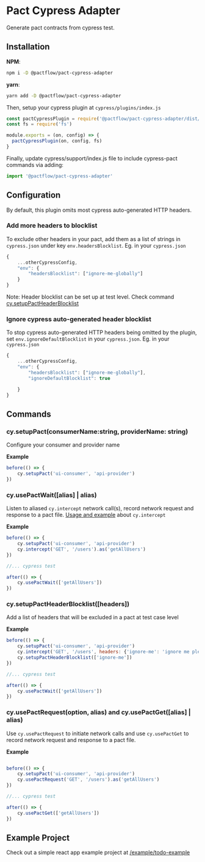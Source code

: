 # Pact Cypress Adapter
Generate pact contracts from cypress test.

## Installation
**NPM**:
```bash
npm i -D @pactflow/pact-cypress-adapter
```

**yarn**:
```bash
yarn add -D @pactflow/pact-cypress-adapter
```

Then, setup your cypress plugin at `cypress/plugins/index.js`

```js
const pactCypressPlugin = require('@pactflow/pact-cypress-adapter/dist/plugin')
const fs = require('fs')

module.exports = (on, config) => {
  pactCypressPlugin(on, config, fs)
}
```

Finally, update cypress/support/index.js file to include cypress-pact commands via adding:
```js
import '@pactflow/pact-cypress-adapter'
```

## Configuration
By default, this plugin omits most cypress auto-generated HTTP headers. 
### Add more headers to blocklist
To exclude other headers in your pact, add them as a list of strings in `cypress.json` under key `env.headersBlocklist`. Eg. in your `cypress.json`
```js
{
    ...otherCypressConfig,
    "env": {
        "headersBlocklist": ["ignore-me-globally"]
    }
}
```

Note: Header blocklist can be set up at test level. Check command [cy.setupPactHeaderBlocklist](/#cy.setupPactHeaderBlocklist([headers]))

### Ignore cypress auto-generated header blocklist
To stop cypress auto-generated HTTP headers being omitted by the plugin,  set `env.ignoreDefaultBlocklist` in your `cypress.json`. Eg. in your `cypress.json`
```js
{
    ...otherCypressConfig,
    "env": {
        "headersBlocklist": ["ignore-me-globally"],
        "ignoreDefaultBlocklist": true

    }
}
```

## Commands 
### cy.setupPact(consumerName:string, providerName: string)
Configure your consumer and provider name

**Example**
```js
before(() => {
    cy.setupPact('ui-consumer', 'api-provider')
})
```
### cy.usePactWait([alias] | alias)
Listen to aliased `cy.intercept` network call(s), record network request and response to a pact file.
[Usage and example](https://docs.cypress.io/api/commands/intercept) about `cy.intercept`

**Example**
```js
before(() => {
    cy.setupPact('ui-consumer', 'api-provider')
    cy.intercept('GET', '/users').as('getAllUsers')
})

//... cypress test

after(() => {
    cy.usePactWait(['getAllUsers'])
})

```

### cy.setupPactHeaderBlocklist([headers])
Add a list of headers that will be excluded in a pact at test case level

**Example**
```js
before(() => {
    cy.setupPact('ui-consumer', 'api-provider')
    cy.intercept('GET', '/users', headers: {'ignore-me': 'ignore me please'}).as('getAllUsers')
    cy.setupPactHeaderBlocklist(['ignore-me'])
})

//... cypress test

after(() => {
    cy.usePactWait(['getAllUsers'])
})
```

### cy.usePactRequest(option, alias) and cy.usePactGet([alias] | alias)
Use `cy.usePactRequest` to initiate network calls and use `cy.usePactGet` to record network request and response to a pact file.

**Example**
```js

before(() => {
    cy.setupPact('ui-consumer', 'api-provider')
    cy.usePactRequest('GET', '/users').as('getAllUsers')
})

//... cypress test

after(() => {
    cy.usePactGet(['getAllUsers'])
})

```

## Example Project
Check out a simple react app example project at [/example/todo-example](/example/todo-example/)

